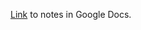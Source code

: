 [Link](https://docs.google.com/document/d/1lwETo-dOh2Kraw8gpEtPgonYDI-ApTgbFv10ec6VdwA/edit?usp=sharing) to notes in Google Docs.
